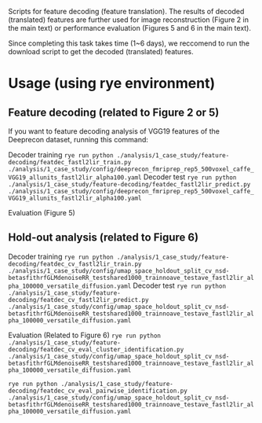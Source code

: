 Scripts for feature decoding (feature translation). The results of decoded (translated) features are further used for image reconstruction (Figure 2 in the main text) or performance evaluation (Figures 5 and 6 in the main text).

Since completing this task takes time (1~6 days), we reccomend to run the download script to get the decoded (translated) features.

# Usage (using rye environment)

## Feature decoding (related to Figure 2 or 5)
If you want to feature decoding analysis of VGG19 features of the Deeprecon dataset, running this command:

Decoder training 
```rye run python ./analysis/1_case_study/feature-decoding/featdec_fastl2lir_train.py ./analysis/1_case_study/config/deeprecon_fmriprep_rep5_500voxel_caffe_VGG19_allunits_fastl2lir_alpha100.yaml``` 
Decoder test
```rye run python ./analysis/1_case_study/feature-decoding/featdec_fastl2lir_predict.py ./analysis/1_case_study/config/deeprecon_fmriprep_rep5_500voxel_caffe_VGG19_allunits_fastl2lir_alpha100.yaml``` 

Evaluation (Figure 5) 


## Hold-out analysis (related to Figure 6)

Decoder training 
```rye run python ./analysis/1_case_study/feature-decoding/featdec_cv_fastl2lir_train.py ./analysis/1_case_study/config/umap_space_holdout_split_cv_nsd-betasfithrfGLMdenoiseRR_testshared1000_trainnoave_testave_fastl2lir_alpha_100000_versatile_diffusion.yaml``` 
Decoder test
```rye run python ./analysis/1_case_study/feature-decoding/featdec_cv_fastl2lir_predict.py ./analysis/1_case_study/config/umap_space_holdout_split_cv_nsd-betasfithrfGLMdenoiseRR_testshared1000_trainnoave_testave_fastl2lir_alpha_100000_versatile_diffusion.yaml``` 

Evaluation (Related to Figure 6) 
```rye run python ./analysis/1_case_study/feature-decoding/featdec_cv_eval_cluster_identification.py ./analysis/1_case_study/config/umap_space_holdout_split_cv_nsd-betasfithrfGLMdenoiseRR_testshared1000_trainnoave_testave_fastl2lir_alpha_100000_versatile_diffusion.yaml``` 

```rye run python ./analysis/1_case_study/feature-decoding/featdec_cv_eval_pairwise_identification.py ./analysis/1_case_study/config/umap_space_holdout_split_cv_nsd-betasfithrfGLMdenoiseRR_testshared1000_trainnoave_testave_fastl2lir_alpha_100000_versatile_diffusion.yaml``` 